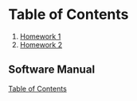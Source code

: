 # Table of Contents

1. [Homework 1](https://github.com/nicoleefleming/math4610/blob/master/hw/hw1/tasksheet1.md)
2. [Homework 2](https://github.com/nicoleefleming/math4610/blob/master/hw/hw2/tasksheet2.md)

## Software Manual
[Table of Contents]()
